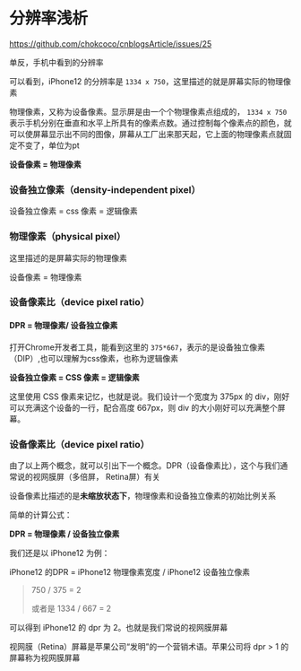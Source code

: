 # 分辨率浅析



https://github.com/chokcoco/cnblogsArticle/issues/25

单反，手机中看到的分辨率

可以看到，iPhone12 的分辨率是 `1334 x 750`，这里描述的就是屏幕实际的物理像素

物理像素，又称为设备像素。显示屏是由一个个物理像素点组成的， `1334 x 750` 表示手机分别在垂直和水平上所具有的像素点数。通过控制每个像素点的颜色，就可以使屏幕显示出不同的图像，屏幕从工厂出来那天起，它上面的物理像素点就固定不变了，单位为pt

**设备像素 = 物理像素**



### 设备独立像素（density-independent pixel）


设备独立像素 = css 像素 = 逻辑像素



### 物理像素（physical pixel）

这里描述的是屏幕实际的物理像素

设备像素 = 物理像素



### 设备像素比（device pixel ratio）

#### DPR = 物理像素/ 设备独立像素
打开Chrome开发者工具，能看到这里的 `375*667`，表示的是设备独立像素（DIP）,也可以理解为css像素，也称为逻辑像素

**设备独立像素 = CSS 像素 = 逻辑像素**

这里使用 CSS 像素来记忆，也就是说。我们设计一个宽度为 375px 的 div，刚好可以充满这个设备的一行，配合高度 667px，则 div 的大小刚好可以充满整个屏幕。



### 设备像素比（device pixel ratio）

由了以上两个概念，就可以引出下一个概念。DPR（设备像素比），这个与我们通常说的视网膜屏（多倍屏， Retina屏）有关

设备像素比描述的是**未缩放状态下**，物理像素和设备独立像素的初始比例关系

简单的计算公式：

**DPR = 物理像素 / 设备独立像素**

我们还是以 iPhone12 为例：

iPhone12 的DPR = iPhone12 物理像素宽度 / iPhone12 设备独立像素

> 750 / 375 = 2
>
> 或者是 1334 / 667 = 2

可以得到 iPhone12 的 dpr 为 2。也就是我们常说的视网膜屏幕

视网膜（Retina）屏幕是苹果公司“发明”的一个营销术语。苹果公司将 dpr > 1 的屏幕称为视网膜屏幕
